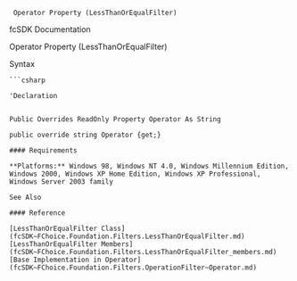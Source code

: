 ﻿     Operator Property (LessThanOrEqualFilter)                                                   

fcSDK Documentation

Operator Property (LessThanOrEqualFilter)

Syntax

```vbnet
```csharp

'Declaration
 

Public Overrides ReadOnly Property Operator As String

public override string Operator {get;}

#### Requirements

**Platforms:** Windows 98, Windows NT 4.0, Windows Millennium Edition, Windows 2000, Windows XP Home Edition, Windows XP Professional, Windows Server 2003 family

See Also

#### Reference

[LessThanOrEqualFilter Class](fcSDK~FChoice.Foundation.Filters.LessThanOrEqualFilter.md)  
[LessThanOrEqualFilter Members](fcSDK~FChoice.Foundation.Filters.LessThanOrEqualFilter_members.md)  
[Base Implementation in Operator](fcSDK~FChoice.Foundation.Filters.OperationFilter~Operator.md)